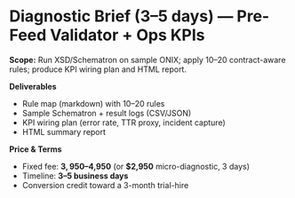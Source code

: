 # Diagnostic Brief (3–5 days) — Pre-Feed Validator + Ops KPIs

**Scope:** Run XSD/Schematron on sample ONIX; apply 10–20 contract-aware rules; produce KPI wiring plan and HTML report.

**Deliverables**
- Rule map (markdown) with 10–20 rules
- Sample Schematron + result logs (CSV/JSON)
- KPI wiring plan (error rate, TTR proxy, incident capture)
- HTML summary report

**Price & Terms**
- Fixed fee: **$3,950–$4,950** (or **$2,950** micro-diagnostic, 3 days)
- Timeline: **3–5 business days**
- Conversion credit toward a 3-month trial-hire
